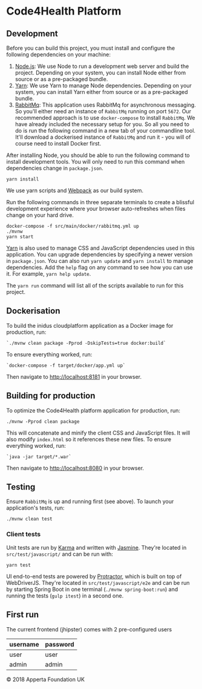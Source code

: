 # Code4Health Platform
## Development
Before you can build this project, you must install and configure the following dependencies on your machine:

1. [Node.js](https://nodejs.org/en/): We use Node to run a development web server and build the project.
   Depending on your system, you can install Node either from source or as a pre-packaged bundle.
2. [Yarn](https://yarnpkg.com/en/): We use Yarn to manage Node dependencies.
   Depending on your system, you can install Yarn either from source or as a pre-packaged bundle.
3. [RabbitMq](https://www.rabbitmq.com/): This application uses RabbitMq for asynchronous messaging.
    So you'll either need an instance of `RabbitMq` running on port `5672`. Our recommended approach is to use `docker-compose` to install `RabbitMq`. We have already included the necessary setup for you. So all you need to do is run the following command in a new tab of your commandline tool. It'll download a dockerised instance of `RabbitMq` and run it - you will of course need to install Docker first.

After installing Node, you should be able to run the following command to install development tools.
You will only need to run this command when dependencies change in `package.json`.

    yarn install

We use yarn scripts and [Webpack](https://webpack.js.org/) as our build system.

Run the following commands in three separate terminals to create a blissful development experience where your browser
auto-refreshes when files change on your hard drive.

    docker-compose -f src/main/docker/rabbitmq.yml up
    ./mvnw
    yarn start

[Yarn](https://yarnpkg.com/en/) is also used to manage CSS and JavaScript dependencies used in this application. You can upgrade dependencies by
specifying a newer version in `package.json`. You can also run `yarn update` and `yarn install` to manage dependencies.
Add the `help` flag on any command to see how you can use it. For example, `yarn help update`.

The `yarn run` command will list all of the scripts available to run for this project.

## Dockerisation
To build the inidus cloudplatform application as a Docker image for production, run:

    `./mvnw clean package -Pprod -DskipTests=true docker:build`

To ensure everything worked, run:

    `docker-compose -f target/docker/app.yml up`

Then navigate to [http://localhost:8181](http://localhost:8181) in your browser.

## Building for production
To optimize the Code4Health platform application for production, run:

    ./mvnw -Pprod clean package

This will concatenate and minify the client CSS and JavaScript files. It will also modify `index.html` so it references these new files.
To ensure everything worked, run:

    `java -jar target/*.war`

Then navigate to [http://localhost:8080](http://localhost:8080) in your browser.

## Testing
Ensure `RabbitMq` is up and running first (see above). To launch your application's tests, run:

    ./mvnw clean test

### Client tests
Unit tests are run by [Karma](https://karma-runner.github.io) and written with [Jasmine](https://jasmine.github.io/). They're located in `src/test/javascript/` and can be run with:

    yarn test

UI end-to-end tests are powered by [Protractor](http://www.protractortest.org/#/), which is built on top of WebDriverJS. They're located in `src/test/javascript/e2e`
and can be run by starting Spring Boot in one terminal (`./mvnw spring-boot:run`) and running the tests (`gulp itest`) in a second one.

## First run
The current frontend (jhipster) comes with 2 pre-configured users

username | password
-------- | --------
user     | user
admin    | admin


&copy; 2018 Apperta Foundation UK
